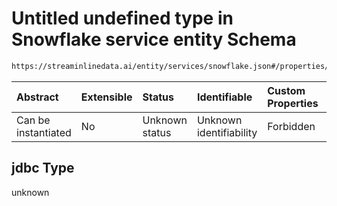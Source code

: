 # Untitled undefined type in Snowflake service entity Schema

```txt
https://streaminlinedata.ai/entity/services/snowflake.json#/properties/jdbc
```



| Abstract            | Extensible | Status         | Identifiable            | Custom Properties | Additional Properties | Access Restrictions | Defined In                                                               |
| :------------------ | :--------- | :------------- | :---------------------- | :---------------- | :-------------------- | :------------------ | :----------------------------------------------------------------------- |
| Can be instantiated | No         | Unknown status | Unknown identifiability | Forbidden         | Allowed               | none                | [snowflake.json*](snowflake.md "open original schema") |

## jdbc Type

unknown
